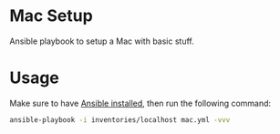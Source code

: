 # Mac Setup
Ansible playbook to setup a Mac with basic stuff.

# Usage
Make sure to have [Ansible installed](http://docs.ansible.com/ansible/intro_installation.html#latest-releases-via-pip), then run the following command:

```sh
ansible-playbook -i inventories/localhost mac.yml -vvv
```
